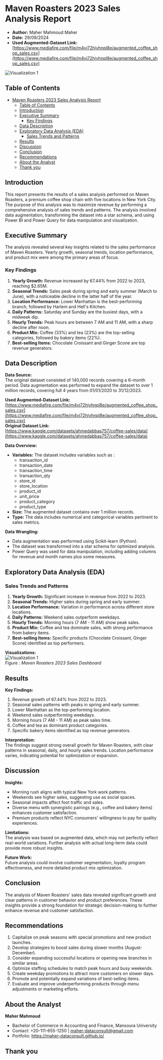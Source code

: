 
# Maven Roasters 2023 Sales Analysis Report
- **Author:** Maher Mahmoud Maher
- **Date:** 29/09/2024<br>
- **Used Augmented-Dataset Link:** <br>[https://www.mediafire.com/file/m4vj72hiyhnpl8e/augmented_coffee_shop_sales.csv](https://www.mediafire.com/file/m4vj72hiyhnpl8e/augmented_coffee_shop_sales.csv)

![Visualization 1](MavenRoasters_Dashboard.png)

## Table of Contents
- [Maven Roasters 2023 Sales Analysis Report](#maven-roasters-2023-sales-analysis-report)
  - [Table of Contents](#table-of-contents)
  - [Introduction](#introduction)
  - [Executive Summary](#executive-summary)
    - [Key Findings](#key-findings)
  - [Data Description](#data-description)
  - [Exploratory Data Analysis (EDA)](#exploratory-data-analysis-eda)
    - [Sales Trends and Patterns](#sales-trends-and-patterns)
  - [Results](#results)
  - [Discussion](#discussion)
  - [Conclusion](#conclusion)
  - [Recommendations](#recommendations)
  - [About the Analyst](#about-the-analyst)
  - [Thank you](#thank-you)

## Introduction
This report presents the results of a sales analysis performed on Maven Roasters, a premium coffee shop chain with five locations in New York City. The purpose of this analysis was to maximize revenue by performing a comprehensive analysis of sales trends and patterns. The analysis involved data augmentation, transforming the dataset into a star schema, and using Power BI and Power Query for data manipulation and visualization.

## Executive Summary
The analysis revealed several key insights related to the sales performance of Maven Roasters. Yearly growth, seasonal trends, location performance, and product mix were among the primary areas of focus.

### Key Findings
1. **Yearly Growth:** Revenue increased by 67.44% from 2022 to 2023, reaching $2.65M.
2. **Seasonal Trends:** Sales peak during spring and early summer (March to June), with a noticeable decline in the latter half of the year.
3. **Location Performance:** Lower Manhattan is the best-performing branch, followed by Harlem and Hell's Kitchen.
4. **Daily Patterns:** Saturday and Sunday are the busiest days, with a midweek dip.
5. **Hourly Trends:** Peak hours are between 7 AM and 11 AM, with a sharp decline after noon.
6. **Product Mix:** Coffee (33%) and tea (23%) are the top-selling categories, followed by bakery items (22%).
7. **Best-selling Items:** Chocolate Croissant and Ginger Scone are top revenue generators.

## Data Description
**Data Source:**  
The original dataset consisted of 140,000 records covering a 6-month period. Data augmentation was performed to expand the dataset to over 1 million records, covering full 4 years from 01/01/2020 to 31/12/2023.

**Used Augmented-Dataset Link:** <br>[https://www.mediafire.com/file/m4vj72hiyhnpl8e/augmented_coffee_shop_sales.csv](https://www.mediafire.com/file/m4vj72hiyhnpl8e/augmented_coffee_shop_sales.csv)<br>
**Original Dataset Link:** <br>[https://www.kaggle.com/datasets/ahmedabbas757/coffee-sales/data](https://www.kaggle.com/datasets/ahmedabbas757/coffee-sales/data)


**Data Overview:**  
- **Variables:** The dataset includes variables such as :
  - transaction_id
  - transaction_date
  - transaction_time
  - transaction_qty
  - store_id
  - store_location
  - product_id
  - unit_price
  - product_category
  - product_type  
- **Size:** The augmented dataset contains over 1 million records.
- **Type:** The data includes numerical and categorical variables pertinent to sales metrics.

**Data Wrangling:**  
- Data augmentation was performed using Scikit-learn (Python).
- The dataset was transformed into a star schema for optimized analysis.
- Power Query was used for data manipulation, including adding columns for revenue and month names plus some measures.

## Exploratory Data Analysis (EDA)
### Sales Trends and Patterns
1. **Yearly Growth:** Significant increase in revenue from 2022 to 2023.
2. **Seasonal Trends:** Higher sales during spring and early summer.
3. **Location Performance:** Variation in performance across different store locations.
4. **Daily Patterns:** Weekend sales outperform weekdays.
5. **Hourly Trends:** Morning hours (7 AM - 11 AM) show peak sales.
6. **Product Mix:** Coffee and tea dominate sales, with strong performance from bakery items.
7. **Best-selling Items:** Specific products (Chocolate Croissant, Ginger Scone) identified as top performers.

**Visualizations:**  
![Visualization 1](MavenRoasters_Dashboard.png)  
*Figure : Maven Roasters 2023 Sales Dashboard*

## Results
**Key Findings:**  
1. Revenue growth of 67.44% from 2022 to 2023.
2. Seasonal sales patterns with peaks in spring and early summer.
3. Lower Manhattan as the top-performing location.
4. Weekend sales outperforming weekdays.
5. Morning hours (7 AM - 11 AM) as peak sales time.
6. Coffee and tea as dominant product categories.
7. Specific bakery items identified as top revenue generators.

**Interpretation:**  
The findings suggest strong overall growth for Maven Roasters, with clear patterns in seasonal, daily, and hourly sales trends. Location performance varies, indicating potential for optimization or expansion.

## Discussion
**Insights:**  
- Morning rush aligns with typical New York work patterns.
- Weekends see higher sales, suggesting use as social spaces.
- Seasonal impacts affect foot traffic and sales.
- Diverse menu with synergistic pairings (e.g., coffee and bakery items) enhances customer satisfaction.
- Premium products reflect NYC consumers' willingness to pay for quality experiences.

**Limitations:**  
The analysis was based on augmented data, which may not perfectly reflect real-world variations. Further analysis with actual long-term data could provide more robust insights.

**Future Work:**  
Future analysis could involve customer segmentation, loyalty program effectiveness, and more detailed product mix optimization.

## Conclusion
The analysis of Maven Roasters' sales data revealed significant growth and clear patterns in customer behavior and product preferences. These insights provide a strong foundation for strategic decision-making to further enhance revenue and customer satisfaction.

## Recommendations
1. Capitalize on peak seasons with special promotions and new product launches.
2. Develop strategies to boost sales during slower months (August-December).
3. Consider expanding successful locations or opening new branches in similar areas.
4. Optimize staffing schedules to match peak hours and busy weekends.
5. Create weekday promotions to attract more customers on slower days.
6. Promote and potentially expand variations of best-selling items.
7. Evaluate and improve underperforming products through menu adjustments or marketing efforts.

## About the Analyst
**Maher Mahmoud**
- Bachelor of Commerce in Accounting and Finance, Mansoura University
- Contact: +20-111-655-1250 | maher-dataconsult@gmail.com
- Portfolio: https://maher-dataconsult.github.io/

## Thank you